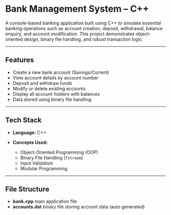 # Bank Management System – C++

A console-based banking application built using C++ to simulate essential banking operations such as account creation, deposit, withdrawal, balance enquiry, and account modification. This project demonstrates object-oriented design, binary file handling, and robust transaction logic.

---

## Features

* Create a new bank account (Savings/Current)
* View account details by account number
* Deposit and withdraw funds
* Modify or delete existing accounts
* Display all account holders with balances
* Data stored using binary file handling

---

## Tech Stack

* **Language:** C++
* **Concepts Used:**

  * Object-Oriented Programming (OOP)
  * Binary File Handling (`fstream`)
  * Input Validation
  * Modular Programming

---

## File Structure

* **bank.cpp** main application file
* **accounts.dat** binary file storing account data (auto generated) 

